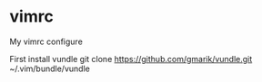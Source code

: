 # vimrc
My vimrc configure

First install vundle
git clone https://github.com/gmarik/vundle.git ~/.vim/bundle/vundle

